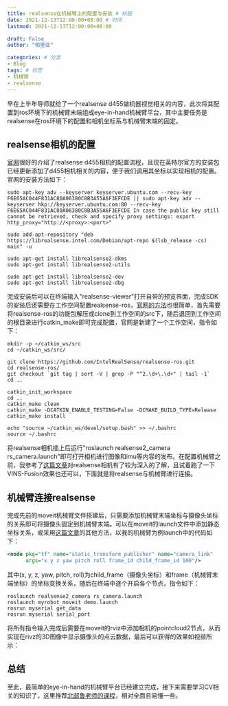 ```yaml
---
title: realsense在机械臂上的配置与安装 # 标题
date: 2021-12-13T12:00:00+08:00 # 时间
lastmod: 2021-12-13T12:00:00+08:00

draft: False
author: "帕里亚"

categories: # 分类
- Blog
tags: # 标签
- 机械臂
- realsense
---
```


早在上半年导师就给了一个realsense d455做机器视觉相关的内容，此次将其配置到ros环境下的机械臂末端组成eye-in-hand机械臂平台，其中主要任务是realsense在ros环境下的配置和相机坐标系与机械臂末端的固定。

<!--more-->

## realsense相机的配置

[官网](https://github.com/IntelRealSense/librealsense/blob/master/doc/distribution_linux.md)很好的介绍了realsense d455相机的配置流程，且现在英特尔官方的安装包已经更新添加了d455相机相关的内容，便于我们调用其坐标以实现相机的配置。官网的安装方法如下：

```shell
sudo apt-key adv --keyserver keyserver.ubuntu.com --recv-key F6E65AC044F831AC80A06380C8B3A55A6F3EFCDE || sudo apt-key adv --keyserver hkp://keyserver.ubuntu.com:80 --recv-key F6E65AC044F831AC80A06380C8B3A55A6F3EFCDE In case the public key still cannot be retrieved, check and specify proxy settings: export http_proxy="http://<proxy>:<port>"

sudo add-apt-repository "deb https://librealsense.intel.com/Debian/apt-repo $(lsb_release -cs) main" -u

sudo apt-get install librealsense2-dkms
sudo apt-get install librealsense2-utils

sudo apt-get install librealsense2-dev
sudo apt-get install librealsense2-dbg
```

完成安装后可以在终端输入"realsense-viewer"打开自带的预览界面，完成SDK的安装后还需要在工作空间配置realsense-ros，[官网的方法](https://github.com/IntelRealSense/realsense-ros)也很简单，首先需要将realsense-ros的功能包解压或clone到工作空间的src下，随后退回到工作空间的根目录进行catkin_make即可完成配置，官网是新建了一个工作空间，指令如下：

```shell
mkdir -p ~/catkin_ws/src
cd ~/catkin_ws/src/

git clone https://github.com/IntelRealSense/realsense-ros.git
cd realsense-ros/
git checkout `git tag | sort -V | grep -P "^2.\d+\.\d+" | tail -1`
cd ..

catkin_init_workspace
cd ..
catkin_make clean
catkin_make -DCATKIN_ENABLE_TESTING=False -DCMAKE_BUILD_TYPE=Release
catkin_make install

echo "source ~/catkin_ws/devel/setup.bash" >> ~/.bashrc
source ~/.bashrc
```

将realsense相机插上后运行"roslaunch realsense2_camera rs_camera.launch"即可打开相机进行图像和imu等内容的发布。在配置机械臂之前，我参考了[这篇文章](https://blog.csdn.net/qq_40186909/article/details/113104595)对realsense相机有了较为深入的了解，且试着跑了一下VINS-Fusion效果也还可以，下面就是将realsense与机械臂进行连接。

## 机械臂连接realsense

完成先前的moveit机械臂文件搭建后，只需要添加机械臂末端坐标与摄像头坐标的关系即可将摄像头固定到机械臂末端。可以在moveit的launch文件中添加静态坐标关系，或采用[这篇文章](https://blog.csdn.net/qq_38649880/article/details/89298996)的其他方法，以我的机械臂为例launch中的代码如下：

```xml
<node pkg="tf" name="static_transform_publisher" name="camera_link" 
      args="x y z yaw pitch roll frame_id child_frame_id 100"/>
```

其中(x, y, z, yaw, pitch, roll)为child_frame（摄像头坐标）和frame（机械臂末端坐标）的坐标变换关系，随后在终端中逐个开启各个节点，指令如下：

```shell
roslaunch realsense2_camera rs_camera.launch
roslaunch myrobot_moveit demo.launch
rosrun myserial get_data
rosrun myserial serial_port
```

将所有指令输入完成后需要在moveit的rviz中添加相机的pointcloud2节点，从而实现在rivz的3D图像中显示摄像头的点云数据，最后可以获得的效果如视频所示：

## 总结

至此，最简单的eye-in-hand的机械臂平台已经建立完成，接下来需要学习CV相关的知识了，这里推荐[北邮鲁老师的课程](https://www.bilibili.com/video/BV1nz4y197Qv?p=1)，相对全面且易懂一些。
